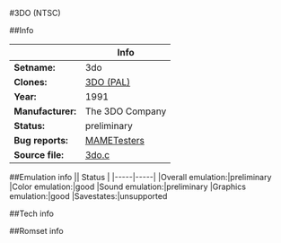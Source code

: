 #3DO (NTSC)

##Info

||Info|
|-----|-----|
|**Setname:**|3do
|**Clones:**|[3DO (PAL)](3do_pal.md)
|**Year:**|1991
|**Manufacturer:**|The 3DO Company
|**Status:**|preliminary
|**Bug reports:**|[MAMETesters](http://mametesters.org/view_all_set.php?type=1&temporary=y&search=3do.c)
|**Source file:**|[3do.c](https://github.com/mamedev/mame/blob/master/src/mess/drivers/3do.c)

##Emulation info
|| Status |
|-----|-----|
|Overall emulation:|preliminary
|Color emulation:|good
|Sound emulation:|preliminary
|Graphics emulation:|good
|Savestates:|unsupported

##Tech info

##Romset info

<!--- START OF EDITED COMMENT DO NOT TOUCH TEXT ABOVE-->
